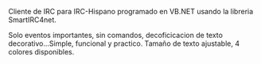 Cliente de IRC para IRC-Hispano programado en VB.NET usando la libreria SmartIRC4net.

Solo eventos importantes, sin comandos, decoficicacion de texto decorativo...Simple, funcional y practico. Tamaño de texto ajustable, 4 colores disponibles.
